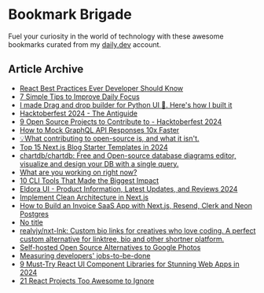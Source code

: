 # Bookmark Brigade
Fuel your curiosity in the world of technology with these awesome bookmarks curated from my [daily.dev](https://app.daily.dev/Anmol-Baranwal) account.

## Article Archive

<!-- DAILY-DEV-BOOKMARKS:START -->
- [React Best Practices Ever Developer Should Know](https://app.daily.dev/posts/NaE6Ypy7x?utm_source=rss&utm_medium=bookmarks&utm_campaign=iWZFqWGzJuZ3TMf4ZW9aZ)
- [7 Simple Tips to Improve Daily Focus](https://app.daily.dev/posts/qhzH72fZv?utm_source=rss&utm_medium=bookmarks&utm_campaign=iWZFqWGzJuZ3TMf4ZW9aZ)
- [I made Drag and drop builder for Python UI 🤯. Here&#39;s how I built it](https://app.daily.dev/posts/TUh3yBu83?utm_source=rss&utm_medium=bookmarks&utm_campaign=iWZFqWGzJuZ3TMf4ZW9aZ)
- [Hacktoberfest 2024 - The Antiguide](https://app.daily.dev/posts/ysBo3dp5E?utm_source=rss&utm_medium=bookmarks&utm_campaign=iWZFqWGzJuZ3TMf4ZW9aZ)
- [9 Open Source Projects to Contribute to - Hacktoberfest 2024](https://app.daily.dev/posts/8jU52nJWC?utm_source=rss&utm_medium=bookmarks&utm_campaign=iWZFqWGzJuZ3TMf4ZW9aZ)
- [How to Mock GraphQL API Responses 10x Faster](https://app.daily.dev/posts/hitGRemrI?utm_source=rss&utm_medium=bookmarks&utm_campaign=iWZFqWGzJuZ3TMf4ZW9aZ)
- [💡What contributing to open-source is, and what it isn&#39;t.](https://app.daily.dev/posts/HlmIzTL8V?utm_source=rss&utm_medium=bookmarks&utm_campaign=iWZFqWGzJuZ3TMf4ZW9aZ)
- [Top 15 Next.js Blog Starter Templates in 2024](https://app.daily.dev/posts/56FsEeFHi?utm_source=rss&utm_medium=bookmarks&utm_campaign=iWZFqWGzJuZ3TMf4ZW9aZ)
- [chartdb/chartdb: Free and Open-source database diagrams editor, visualize and design your DB with a single query.](https://app.daily.dev/posts/KkMPsuqq3?utm_source=rss&utm_medium=bookmarks&utm_campaign=iWZFqWGzJuZ3TMf4ZW9aZ)
- [What are you working on right now?](https://app.daily.dev/posts/GHz1w8PDM?utm_source=rss&utm_medium=bookmarks&utm_campaign=iWZFqWGzJuZ3TMf4ZW9aZ)
- [10 CLI Tools That Made the Biggest Impact](https://app.daily.dev/posts/pqohBwJgO?utm_source=rss&utm_medium=bookmarks&utm_campaign=iWZFqWGzJuZ3TMf4ZW9aZ)
- [Eldora UI - Product Information, Latest Updates, and Reviews 2024](https://app.daily.dev/posts/39wNjwv0r?utm_source=rss&utm_medium=bookmarks&utm_campaign=iWZFqWGzJuZ3TMf4ZW9aZ)
- [Implement Clean Architecture in Next.js](https://app.daily.dev/posts/dztiZSSbK?utm_source=rss&utm_medium=bookmarks&utm_campaign=iWZFqWGzJuZ3TMf4ZW9aZ)
- [How to Build an Invoice SaaS App with Next.js, Resend, Clerk and Neon Postgres](https://app.daily.dev/posts/NSVtxyWeH?utm_source=rss&utm_medium=bookmarks&utm_campaign=iWZFqWGzJuZ3TMf4ZW9aZ)
- [No title](https://app.daily.dev/posts/hOGH42Mdw?utm_source=rss&utm_medium=bookmarks&utm_campaign=iWZFqWGzJuZ3TMf4ZW9aZ)
- [realvjy/nxt-lnk: Custom bio links for creatives who love coding. A perfect custom alternative for linktree, bio and other shortner platform.](https://app.daily.dev/posts/Y5nIf9zqB?utm_source=rss&utm_medium=bookmarks&utm_campaign=iWZFqWGzJuZ3TMf4ZW9aZ)
- [Self-hosted Open Source Alternatives to Google Photos](https://app.daily.dev/posts/ZrH2K1PRU?utm_source=rss&utm_medium=bookmarks&utm_campaign=iWZFqWGzJuZ3TMf4ZW9aZ)
- [Measuring developers&#39; jobs-to-be-done](https://app.daily.dev/posts/Ivc4MbIT7?utm_source=rss&utm_medium=bookmarks&utm_campaign=iWZFqWGzJuZ3TMf4ZW9aZ)
- [9 Must-Try React UI Component Libraries for Stunning Web Apps in 2024](https://app.daily.dev/posts/8wL1eXI5s?utm_source=rss&utm_medium=bookmarks&utm_campaign=iWZFqWGzJuZ3TMf4ZW9aZ)
- [21 React Projects Too Awesome to Ignore](https://app.daily.dev/posts/oA67W4rI1?utm_source=rss&utm_medium=bookmarks&utm_campaign=iWZFqWGzJuZ3TMf4ZW9aZ)
<!-- DAILY-DEV-BOOKMARKS:END -->
